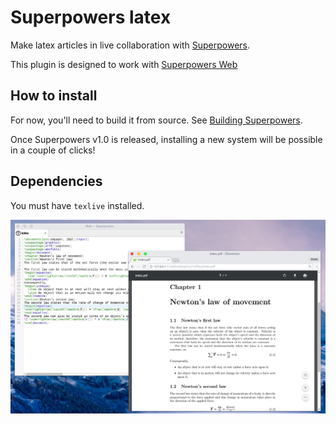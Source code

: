 # Superpowers latex

Make latex articles in live collaboration with [Superpowers](http://superpowers-html5.com/).

This plugin is designed to work with [Superpowers Web](https://github.com/superpowers/superpowers-web)

## How to install

For now, you'll need to build it from source. See [Building Superpowers](http://docs.sparklinlabs.com/en/development/building-superpowers).

Once Superpowers v1.0 is released, installing a new system will be possible in a couple of clicks!

## Dependencies

You must have `texlive` installed.

![Screenshot](demo.png)
